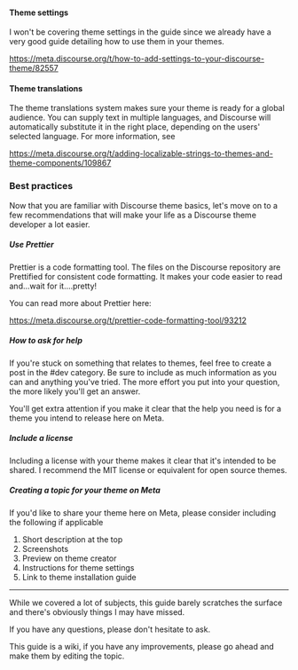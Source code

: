 #### Theme settings

I won't be covering theme settings in the guide since we already have a very good guide detailing how to use them in your themes.

https://meta.discourse.org/t/how-to-add-settings-to-your-discourse-theme/82557

#### Theme translations

The theme translations system makes sure your theme is ready for a global audience. You can supply text in multiple languages, and Discourse will automatically substitute it in the right place, depending on the users' selected language. For more information, see

https://meta.discourse.org/t/adding-localizable-strings-to-themes-and-theme-components/109867

### Best practices

Now that you are familiar with Discourse theme basics, let's move on to a few recommendations that will make your life as a Discourse theme developer a lot easier.

##### Use Prettier

Prettier is a code formatting tool. The files on the Discourse repository are Prettified for consistent code formatting. It makes your code easier to read and...wait for it....pretty!

You can read more about Prettier here:

https://meta.discourse.org/t/prettier-code-formatting-tool/93212

##### How to ask for help

If you're stuck on something that relates to themes, feel free to create a post in the #dev category. Be sure to include as much information as you can and anything you've tried. The more effort you put into your question, the more likely you'll get an answer.

You'll get extra attention if you make it clear that the help you need is for a theme you intend to release here on Meta.

##### Include a license

Including a license with your theme makes it clear that it's intended to be shared. I recommend the MIT license or equivalent for open source themes.

##### Creating a topic for your theme on Meta

If you'd like to share your theme here on Meta, please consider including the following if applicable

1. Short description at the top
2. Screenshots
3. Preview on theme creator
4. Instructions for theme settings
5. Link to theme installation guide

<hr>

While we covered a lot of subjects, this guide barely scratches the surface and there's obviously things I may have missed.

If you have any questions, please don't hesitate to ask.

This guide is a wiki, if you have any improvements, please go ahead and make them by editing the topic.
